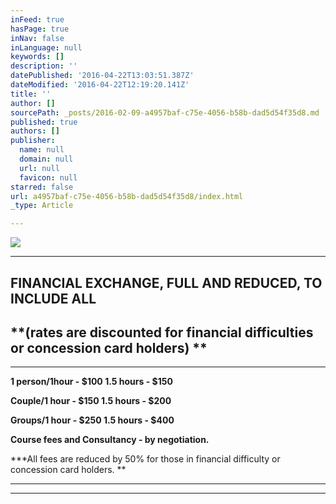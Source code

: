 ```yaml
---
inFeed: true
hasPage: true
inNav: false
inLanguage: null
keywords: []
description: ''
datePublished: '2016-04-22T13:03:51.387Z'
dateModified: '2016-04-22T12:19:20.141Z'
title: ''
author: []
sourcePath: _posts/2016-02-09-a4957baf-c75e-4056-b58b-dad5d54f35d8.md
published: true
authors: []
publisher:
  name: null
  domain: null
  url: null
  favicon: null
starred: false
url: a4957baf-c75e-4056-b58b-dad5d54f35d8/index.html
_type: Article

---
```

![](https://the-grid-user-content.s3-us-west-2.amazonaws.com/c899598a-e83b-4659-848f-6a481dd93291.jpg)

****

## FINANCIAL EXCHANGE, FULL AND REDUCED, TO INCLUDE ALL

## **(rates are discounted for financial difficulties or concession card holders) **

****

**1 person/1hour - $100 1.5 hours - $150**

**Couple/1 hour - $150 1.5 hours - $200**

**Groups/1 hour - $250 1.5 hours - $400**

**Course fees and Consultancy - by negotiation.**

**\*All fees are reduced by 50% for those in financial difficulty or concession card holders. **

****

****